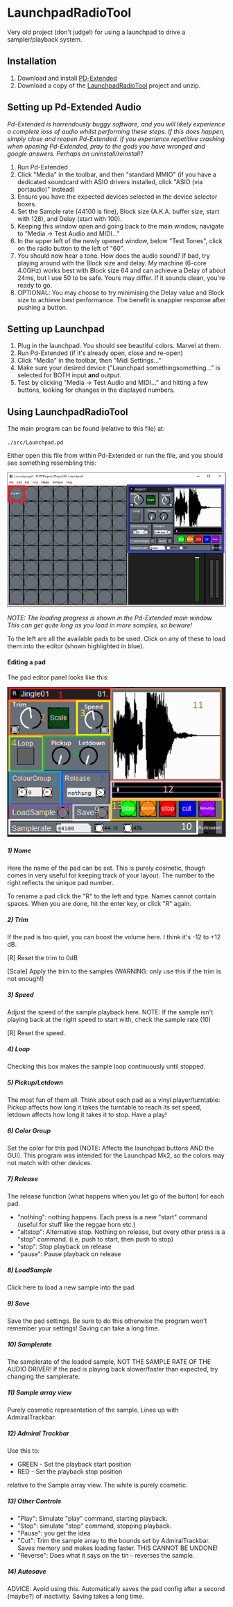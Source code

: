 # LaunchpadRadioTool
Very old project (don't judge!) for using a launchpad to drive a sampler/playback system.

## Installation
1. Download and install [PD-Extended](https://puredata.info/downloads/pd-extended)
2. Download a copy of the [LaunchpadRadioTool](https://github.com/BoltMk0/LaunchpadRadioTool/archive/master.zip) project
and unzip.

## Setting up Pd-Extended Audio
_Pd-Extended is horrendously buggy software, and you will likely experience a complete loss of audio whilst performing
these steps. If this does happen, simply close and reopen Pd-Extended. If you experience repetitive crashing when 
opening Pd-Extended, pray to the gods you have wronged and google answers. Perhaps an uninstall/reinstall?_
1. Run Pd-Extended
2. Click "Media" in the toolbar, and then "standard MMIO" (if you have a dedicated soundcard with ASIO drivers installed,
click "ASIO (via portaudio)" instead)
3. Ensure you have the expected devices selected in the device selector boxes.
4. Set the Sample rate (44100 is fine), Block size (A.K.A. buffer size, start with 128), and Delay (start with 100).
5. Keeping this window open and going back to the main window, navigate to "Media -> Test Audio and MIDI..."
6. In the upper left of the newly opened window, below "Test Tones", click on the radio button to the left of "60".
7. You should now hear a tone. How does the audio sound? If bad, try playing around with the Block size and delay. 
My machine (6-core 4.0GHz) works best with Block size 64 and can achieve a Delay of about 24ms, but I use 50 to be safe. 
Yours may differ. If it sounds clean, you're ready to go.
8. OPTIONAL: You may choose to try minimising the Delay value and Block size to achieve best performance. The benefit is
snappier response after pushing a button.

## Setting up Launchpad
1. Plug in the launchpad. You should see beautiful colors. Marvel at them.
2. Run Pd-Extended (if it's already open, close and re-open)
3. Click "Media" in the toolbar, then "Midi Settings..."
4. Make sure your desired device ("Launchpad somethingsomething..." is selected for BOTH input **and** output.
5. Test by clicking "Media -> Test Audio and MIDI..." and hitting a few buttons, looking for changes in the
displayed numbers.

## Using LaunchpadRadioTool
The main program can be found (relative to this file) at: 

`./src/Launchpad.pd`

Either open this file from within Pd-Extended or run the file, and you should see something resembling this:

![alt text](imgs/Overview.PNG)

_NOTE: The loading progress is shown in the Pd-Extended main window. This can get quite
long as you load in more samples, so beware!_

To the left are all the available pads to be used. Click on any of these to load them into the editor (shown highlighted
in blue).

#### Editing a pad
The pad editor panel looks like this:

![alt text](imgs/edit_section.png)

##### 1) Name
Here the name of the pad can be set. This is purely cosmetic, though comes in very useful for keeping
track of your layout. The number to the right reflects the unique pad number.

To rename a pad click the "R" to the left and type. Names cannot contain spaces. When you are done, hit
the enter key, or click "R" again.

##### 2) Trim
If the pad is too quiet, you can boost the volume here. I think it's -12 to +12 dB.

[R] Reset the trim to 0dB

[Scale] Apply the trim to the samples (WARNING: only use this if the trim is not enough!)

##### 3) Speed
Adjust the speed of the sample playback here. NOTE: If the sample isn't playing
back at the right speed to start with, check the sample rate (10)

[R] Reset the speed.

##### 4) Loop
Checking this box makes the sample loop continuously until stopped.

##### 5) Pickup/Letdown
The most fun of them all. Think about each pad as a vinyl player/turntable:
Pickup affects how long it takes the turntable to reach its
set speed, letdown affects how long it takes it to stop. Have a play!

##### 6) Color Group
Set the color for this pad (NOTE: Affects the launchpad buttons AND the GUI).
This program was intended for the Launchpad Mk2, so the colors may not match with other devices.

##### 7) Release
The release function (what happens when you let go of the button) for each pad.
- "nothing": nothing happens. Each press is a new "start" command (useful for
stuff like the reggae horn etc.)
- "altstop": Alternative stop. Nothing on release, but overy other press is a 
"stop" command. (i.e. push to start, then push to stop)
- "stop": Stop playback on release
- "pause": Pause playback on release

##### 8) LoadSample
Click here to load a new sample into the pad

##### 9) Save
Save the pad settings. Be sure to do this otherwise the program won't remember
your settings! Saving can take a long time.

##### 10) Samplerate
The samplerate of the loaded sample, NOT THE SAMPLE RATE OF THE AUDIO DRIVER!
If the pad is playing back slower/faster than expected, try changing the samplerate.

##### 11) Sample array view
Purely cosmetic representation of the sample. Lines up with AdmiralTrackbar.

##### 12) Admiral Trackbar
Use this to:

- GREEN - Set the playback start position
- RED - Set the playback stop position

relative to the Sample array view. The white is purely cosmetic.

##### 13) Other Controls
- "Play": Simulate "play" command, starting playback.
- "Stop": simulate "stop" command, stopping playback.
- "Pause": you get the idea
- "Cut": Trim the sample array to the bounds set by AdmiralTrackbar. Saves memory
and makes loading faster. THIS CANNOT BE UNDONE!
- "Reverse": Does what it says on the tin - reverses the sample.

##### 14) Autosave
ADVICE: Avoid using this. Automatically saves the pad config after a second 
(maybe?) of inactivity. Saving takes a long time.
